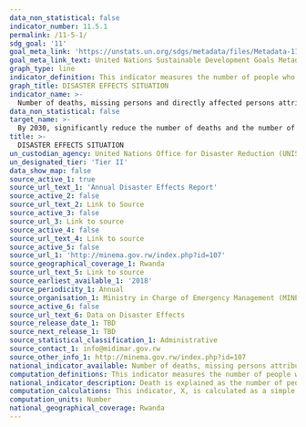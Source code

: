 ```yaml
---
data_non_statistical: false
indicator_number: 11.5.1
permalink: /11-5-1/
sdg_goal: '11'
goal_meta_link: 'https://unstats.un.org/sdgs/metadata/files/Metadata-11-05-01.pdf'
goal_meta_link_text: United Nations Sustainable Development Goals Metadata (pdf 894kB)
graph_type: line
indicator_definition: This indicator measures the number of people who died, went missing or were directly affected by disasters per 100,000 population. Death defines as the number of people who died during the disaster, or directly after, as a direct result of the hazardous event. Missing defines as the number of people whose whereabouts is unknown since the hazardous event. It includes people who are presumed dead, for whom there is no physical evidence such as a body, and for which an official/legal report has been filed with competent authorities. Directly affected defines as the number of people who have suffered injury, illness or other health effects; who were evacuated, displaced, relocated or have suffered direct damage to their livelihoods, economic, physical, social, cultural and environmental assets. Indirectly affected are people who have suffered consequences, other than or in addition to direct effects, over time, due to disruption or changes in economy, critical infrastructure, basic services, commerce or work, or social, health and psychological consequences.
graph_title: DISASTER EFFECTS SITUATION
indicator_name: >-
  Number of deaths, missing persons and directly affected persons attributed to disasters per 100,000 population
data_non_statistical: false
target_name: >-
  By 2030, significantly reduce the number of deaths and the number of people affected and substantially decrease the direct economic losses relative to global gross domestic product caused by disasters, including water-related disasters, with a focus on protecting the poor and people in vulnerable situations 
title: >-
  DISASTER EFFECTS SITUATION
un_custodian_agency: United Nations Office for Disaster Reduction (UNISDR)
un_designated_tier: 'Tier II'
data_show_map: false
source_active_1: true
source_url_text_1: 'Annual Disaster Effects Report'
source_active_2: false
source_url_text_2: Link to Source
source_active_3: false
source_url_3: Link to source
source_active_4: false
source_url_text_4: Link to source
source_active_5: false
source_url_1: 'http://minema.gov.rw/index.php?id=107'
source_geographical_coverage_1: Rwanda
source_url_text_5: Link to source
source_earliest_available_1: '2018'
source_periodicity_1: Annual
source_organisation_1: Ministry in Charge of Emergency Management (MINEMA)
source_active_6: false
source_url_text_6: Data on Disaster Effects
source_release_date_1: TBD
source_next_release_1: TBD
source_statistical_classification_1: Administrative
source_contact_1: info@midimar.gov.rw
source_other_info_1: http://minema.gov.rw/index.php?id=107
national_indicator_available: Number of deaths, missing persons attributed to disasters
computation_definitions: This indicator measures the number of people who died, went missing or were directly affected by disasters per 100,000 population
national_indicator_description: Death is explained as the number of people who died during the disaster, or directly after, as a direct result of the hazardous event. Missing is explained as the number of people whose whereabouts is unknown since the hazardous event. It includes people who are presumed dead, for whom there is no physical evidence such as a body, and for which an official/legal report has been filed with competent authorities. Directly affected is explained as the number of people who have suffered injury, illness or other health effects; who were evacuated, displaced, relocated or have suffered direct damage to their livelihoods, economic, physical, social, cultural and environmental assets. Indirectly affected are people who have suffered consequences, other than or in addition to direct effects, over time, due to disruption or changes in economy, critical infrastructure, basic services, commerce or work, or social, health and psychological consequences.
computation_calculations: This indicator, X, is calculated as a simple (summation of related indicators (death, missing people, and affected people) from national disaster loss databases divided by the global population)* 100,000  
computation_units: Number
national_geographical_coverage: Rwanda
---
```

